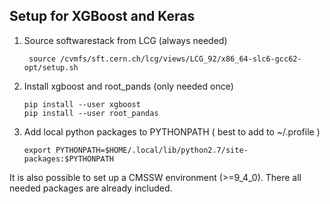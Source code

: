 ## Setup for XGBoost and Keras

1) Source softwarestack from LCG (always needed) 

        source /cvmfs/sft.cern.ch/lcg/views/LCG_92/x86_64-slc6-gcc62-opt/setup.sh
 
2) Install xgboost and root_pands (only needed once)

       pip install --user xgboost
       pip install --user root_pandas
 
3) Add local python packages to PYTHONPATH ( best to add to ~/.profile )

       export PYTHONPATH=$HOME/.local/lib/python2.7/site-packages:$PYTHONPATH

It is also possible to set up a CMSSW environment (>=9_4_0). There all needed packages are already included.
